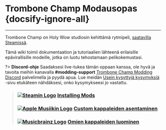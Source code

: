 # Trombone Champ Modausopas {docsify-ignore-all}
---
Trombone Champ on Holy Wow studiosin kehittämä rytmipeli, [saatavilla Steamissä](https://store.steampowered.com/app/1059990/Trombone_Champ/).

Tämä wiki toimii dokumentaation ja tutoriaalien lähteenä erilaisille epävirallisille modeille, jotka on luotu tehostamaan pelikokemustasi.

?> **Discord-ohje** Saadaksesi live-tukea tämän oppaan kanssa, ole hyvä ja tavoita meihin kanavalla **#modding-support** [Trombone Champ Modding Discord](https://discord.gg/KVzKRsbetJ) palvelimella ja pyydä apua. Lue meidän [Usein kysyttyjä kysymyksiä](faq) -sivu etukäteen nähdäksesi, onko kysymykseesi jo vastattu.

> ### [![Steamin Logo](https://icongr.am/simple/steam.svg?color=A9A9A9&size=18.72)](pc-guide)&nbsp;[**Installing Mods**](installing-r2modman)
> 
> ### [![Apple Musiikin Logo](https://icongr.am/simple/applemusic.svg?color=A9A9A9&size=18.72)](pc-guide)&nbsp;[**Custom kappaleiden asentaminen**](installing-songs)
> 
> ### [![Musicbrainz Logo](https://icongr.am/simple/musicbrainz.svg?color=A9A9A9&size=18.72)](pc-guide)&nbsp;[**Omien kappaleiden luominen**](creating-charts)
> 
><!-- > ### \[![Steam Logo\](https://icongr.am/simple/steam.svg?color=A9A9A9&size=18.72)](pc-guide)&nbsp;\[**Creating Mods**\](pc-guide) -->